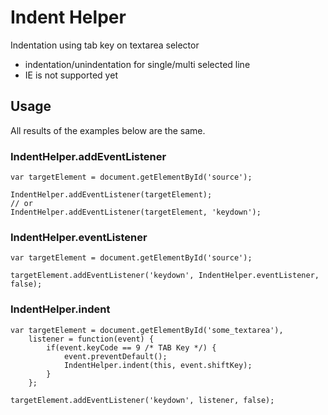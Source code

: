 # Indent Helper

Indentation using tab key on textarea selector

- indentation/unindentation for single/multi selected line
- IE is not supported yet

## Usage

All results of the examples below are the same.

### IndentHelper.addEventListener
    var targetElement = document.getElementById('source');

    IndentHelper.addEventListener(targetElement);
    // or
    IndentHelper.addEventListener(targetElement, 'keydown');

### IndentHelper.eventListener
    var targetElement = document.getElementById('source');
    
    targetElement.addEventListener('keydown', IndentHelper.eventListener, false);

### IndentHelper.indent
    var targetElement = document.getElementById('some_textarea'),
        listener = function(event) {
            if(event.keyCode == 9 /* TAB Key */) {
                event.preventDefault();
                IndentHelper.indent(this, event.shiftKey);
            }
        };

    targetElement.addEventListener('keydown', listener, false);
